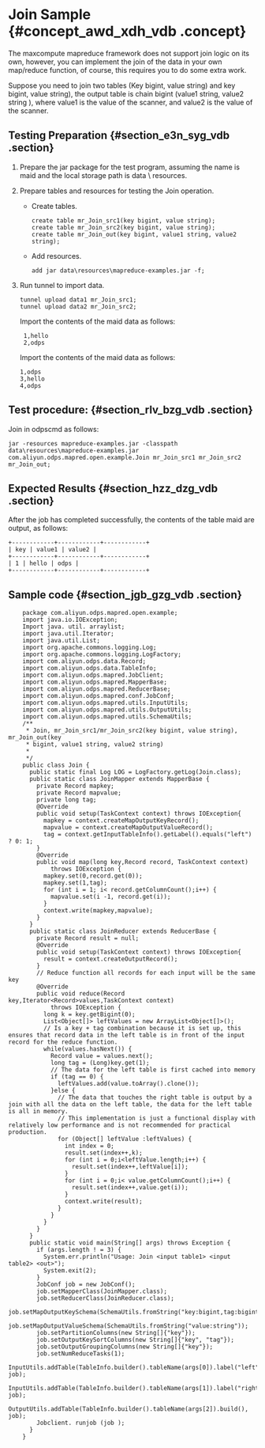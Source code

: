 # Join Sample {#concept_awd_xdh_vdb .concept}

The maxcompute mapreduce framework does not support join logic on its own, however, you can implement the join of the data in your own map/reduce function, of course, this requires you to do some extra work.

Suppose you need to join two tables \(Key bigint, value string\) and key bigint, value string\), the output table is chain bigint \(value1 string, value2 string \), where value1 is the value of the scanner, and value2 is the value of the scanner.

## Testing Preparation {#section_e3n_syg_vdb .section}

1.  Prepare the jar package for the test program, assuming the name is maid and the local storage path is data \\ resources.
2.  Prepare tables and resources for testing the Join operation.
    -   Create tables.

        ```
        create table mr_Join_src1(key bigint, value string);
        create table mr_Join_src2(key bigint, value string);
        create table mr_Join_out(key bigint, value1 string, value2 string);
        ```

    -   Add resources.

        ```
        add jar data\resources\mapreduce-examples.jar -f;
        ```

3.  Run tunnel to import data.

    ```
    tunnel upload data1 mr_Join_src1;
    tunnel upload data2 mr_Join_src2;
    ```

    Import the contents of the maid data as follows:

    ```
     1,hello
     2,odps
    ```

    Import the contents of the maid data as follows:

    ```
    1,odps
    3,hello
    4,odps
    ```


## Test procedure: {#section_rlv_bzg_vdb .section}

Join in odpscmd as follows:

```
jar -resources mapreduce-examples.jar -classpath data\resources\mapreduce-examples.jar
com.aliyun.odps.mapred.open.example.Join mr_Join_src1 mr_Join_src2 mr_Join_out;
```

## Expected Results {#section_hzz_dzg_vdb .section}

After the job has completed successfully, the contents of the table maid are output, as follows:

```
+------------+------------+------------+
| key | value1 | value2 |
+------------+------------+------------+
| 1 | hello | odps | 
+------------+------------+------------+
```

## Sample code {#section_jgb_gzg_vdb .section}

```
    package com.aliyun.odps.mapred.open.example;
    import java.io.IOException;
    Import java. util. arraylist;
    import java.util.Iterator;
    import java.util.List;
    import org.apache.commons.logging.Log;
    import org.apache.commons.logging.LogFactory;
    import com.aliyun.odps.data.Record;
    import com.aliyun.odps.data.TableInfo;
    import com.aliyun.odps.mapred.JobClient;
    import com.aliyun.odps.mapred.MapperBase;
    import com.aliyun.odps.mapred.ReducerBase;
    import com.aliyun.odps.mapred.conf.JobConf;
    import com.aliyun.odps.mapred.utils.InputUtils;
    import com.aliyun.odps.mapred.utils.OutputUtils;
    import com.aliyun.odps.mapred.utils.SchemaUtils;
    /**
     * Join, mr_Join_src1/mr_Join_src2(key bigint, value string), mr_Join_out(key
     * bigint, value1 string, value2 string)
     * 
     */
    public class Join {
      public static final Log LOG = LogFactory.getLog(Join.class);
      public static class JoinMapper extends MapperBase {
        private Record mapkey;
        private Record mapvalue;
        private long tag;
        @Override
        public void setup(TaskContext context) throws IOException{
          mapkey = context.createMapOutputKeyRecord();
          mapvalue = context.createMapOutputValueRecord();
          tag = context.getInputTableInfo().getLabel().equals("left") ? 0: 1;
        }
        @Override
        public void map(long key,Record record, TaskContext context)
            throws IOException {
          mapkey.set(0,record.get(0));
          mapkey.set(1,tag);
          for (int i = 1; i< record.getColumnCount();i++) {
            mapvalue.set(i -1, record.get(i));
          }
          context.write(mapkey,mapvalue);
        }
      }
      public static class JoinReducer extends ReducerBase {
        private Record result = null;
        @Override
        public void setup(TaskContext context) throws IOException{
          result = context.createOutputRecord();
        }
        // Reduce function all records for each input will be the same key
        @Override
        public void reduce(Record key,Iterator<Record>values,TaskContext context)
            throws IOException {
          long k = key.getBigint(0);
          List<Object[]> leftValues = new ArrayList<Object[]>();
          // Is a key + tag combination because it is set up, this ensures that record data in the left table is in front of the input record for the reduce function.
          while(values.hasNext()) {
            Record value = values.next();
            long tag = (Long)key.get(1);
            // The data for the left table is first cached into memory
            if (tag == 0) {
              leftValues.add(value.toArray().clone());
            }else {
              // The data that touches the right table is output by a join with all the data on the left table, the data for the left table is all in memory.
              // This implementation is just a functional display with relatively low performance and is not recommended for practical production.
              for (Object[] leftValue :leftValues) {
                int index = 0;
                result.set(index++,k);
                for (int i = 0;i<leftValue.length;i++) {
                  result.set(index++,leftValue[i]);
                }
                for (int i = 0;i< value.getColumnCount();i++) {
                  result.set(index++,value.get(i));
                }
                context.write(result);
              }
            }
          }
        }
      }
      public static void main(String[] args) throws Exception {
        if (args.length ! = 3) {
          System.err.println("Usage: Join <input table1> <input table2> <out>");
          System.exit(2);
        }
        JobConf job = new JobConf();
        job.setMapperClass(JoinMapper.class);
        job.setReducerClass(JoinReducer.class);
        job.setMapOutputKeySchema(SchemaUtils.fromString("key:bigint,tag:bigint"));
        job.setMapOutputValueSchema(SchemaUtils.fromString("value:string"));
        job.setPartitionColumns(new String[]{"key"});
        job.setOutputKeySortColumns(new String[]{"key", "tag"});
        job.setOutputGroupingColumns(new String[]{"key"});
        job.setNumReduceTasks(1);
        InputUtils.addTable(TableInfo.builder().tableName(args[0]).label("left").build(), job);
        InputUtils.addTable(TableInfo.builder().tableName(args[1]).label("right").build(), job);
        OutputUtils.addTable(TableInfo.builder().tableName(args[2]).build(), job);
        Jobclient. runjob (job );
      }
    }

```

